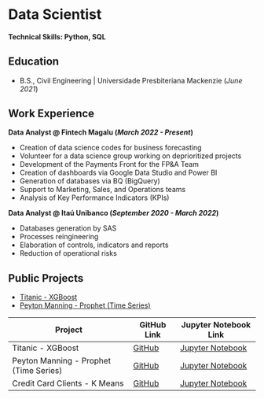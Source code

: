 # Data Scientist

#### Technical Skills: Python, SQL

## Education			        		
- B.S., Civil Engineering | Universidade Presbiteriana Mackenzie (_June 2021_)

## Work Experience
**Data Analyst @ Fintech Magalu (_March 2022 - Present_)**
- Creation of data science codes for business forecasting
- Volunteer for a data science group working on deprioritized projects
- Development of the Payments Front for the FP&A Team
- Creation of dashboards via Google Data Studio and Power BI
- Generation of databases via BQ (BigQuery)
- Support to Marketing, Sales, and Operations teams
- Analysis of Key Performance Indicators (KPIs)


**Data Analyst @ Itaú Unibanco (_September 2020 - March 2022_)**
- Databases generation by SAS
- Processes reingineering
- Elaboration of controls, indicators and reports
- Reduction of operational risks

## Public Projects
- [Titanic - XGBoost](https://github.com/skywillker/titanic/blob/main/Titanic_Notebook.ipynb)
- [Peyton Manning - Prophet (Time Series)](https://github.com/skywillker/peyton_manning/blob/main/Peyton_Manning_Notebook.ipynb)


| Project       | GitHub Link                     | Jupyter Notebook Link                                 |
|-----------------------|---------------------------------------------------|-------------------------------------------------------------|
| Titanic - XGBoost             | [GitHub](https://github.com/skywillker/titanic/blob/main/Titanic_Notebook.ipynb)             | [Jupyter Notebook](https://github.com/skywillker/titanic/blob/main/Titanic_Notebook.ipynb)          |
| Peyton Manning - Prophet (Time Series)             | [GitHub](https://github.com/skywillker/peyton_manning/blob/main/Peyton_Manning_Notebook.ipynb)             | [Jupyter Notebook](https://github.com/skywillker/peyton_manning/blob/main/Peyton_Manning_Notebook.ipynb)          |
| Credit Card Clients - K Means             | [GitHub](https://github.com/skywillker/credit_card_clients/blob/main/Credit%20Card%20Clients.ipynb)             | [Jupyter Notebook](https://github.com/skywillker/credit_card_clients/blob/main/Credit%20Card%20Clients.ipynb)          |

